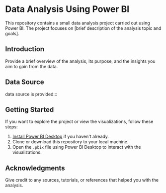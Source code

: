 # Data Analysis Using Power BI



This repository contains a small data analysis project carried out using Power BI. The project focuses on [brief description of the analysis topic and goals].


## Introduction

Provide a brief overview of the analysis, its purpose, and the insights you aim to gain from the data.

## Data Source

data source is provided:::



## Getting Started

If you want to explore the project or view the visualizations, follow these steps:

1. [Install Power BI Desktop](https://powerbi.microsoft.com/en-us/desktop/) if you haven't already.
2. Clone or download this repository to your local machine.
3. Open the `.pbix` file using Power BI Desktop to interact with the visualizations.


## Acknowledgments

Give credit to any sources, tutorials, or references that helped you with the analysis.

